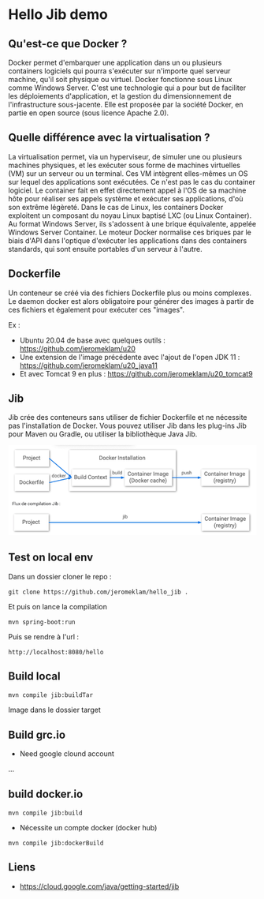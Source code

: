 # Hello Jib demo

## Qu'est-ce que Docker ? 

Docker permet d'embarquer une application dans un ou plusieurs containers logiciels qui pourra s'exécuter sur n'importe quel serveur machine, qu'il soit physique ou virtuel. 
Docker fonctionne sous Linux comme Windows Server. C'est une technologie qui a pour but de faciliter les déploiements d'application, et la gestion du dimensionnement de l'infrastructure sous-jacente. Elle est proposée par la société Docker, en partie en open source (sous licence Apache 2.0).

## Quelle différence avec la virtualisation ? 

La virtualisation permet, via un hyperviseur, de simuler une ou plusieurs machines physiques, et les exécuter sous forme de machines virtuelles (VM) sur un serveur ou un terminal. Ces VM intègrent elles-mêmes un OS sur lequel des applications sont exécutées. Ce n'est pas le cas du container logiciel. Le container fait en effet directement appel à l'OS de sa machine hôte pour réaliser ses appels système et exécuter ses applications, d'où son extrême légèreté. Dans le cas de Linux, les containers Docker exploitent un composant du noyau Linux baptisé LXC (ou Linux Container). Au format Windows Server, ils s'adossent à une brique équivalente, appelée Windows Server Container. Le moteur Docker normalise ces briques par le biais d'API dans l'optique d'exécuter les applications dans des containers standards, qui sont ensuite portables d'un serveur à l'autre. 

## Dockerfile

Un conteneur se créé via des fichiers Dockerfile plus ou moins complexes. Le daemon docker est alors obligatoire pour générer des images à partir de ces fichiers et également pour exécuter ces "images".

Ex :

* Ubuntu 20.04 de base avec quelques outils : https://github.com/jeromeklam/u20
* Une extension de l'image précédente avec l'ajout de l'open JDK 11 : https://github.com/jeromeklam/u20_java11
* Et avec Tomcat 9 en plus : https://github.com/jeromeklam/u20_tomcat9

## Jib

Jib crée des conteneurs sans utiliser de fichier Dockerfile et ne nécessite pas l'installation de Docker.
Vous pouvez utiliser Jib dans les plug-ins Jib pour Maven ou Gradle, ou utiliser la bibliothèque Java Jib.

![jib.png](jib.png)

## Test on local env

Dans un dossier cloner le repo :

```
git clone https://github.com/jeromeklam/hello_jib .
```

Et puis on lance la compilation
```
mvn spring-boot:run
```

Puis se rendre à l'url :

```
http://localhost:8080/hello
```

## Build local

```
mvn compile jib:buildTar
```

Image dans le dossier target

## Build  grc.io

* Need google clound account

...

## build docker.io

```
mvn compile jib:build
```

* Nécessite un compte docker (docker hub)

```
mvn compile jib:dockerBuild
```

## Liens

* https://cloud.google.com/java/getting-started/jib